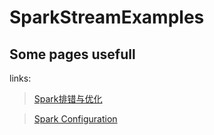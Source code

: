 # SparkStreamExamples

## Some pages usefull

links:

>[Spark排错与优化](http://blog.csdn.net/lsshlsw/article/details/49155087)

>[Spark Configuration](http://spark.apache.org/docs/latest/configuration.html)

